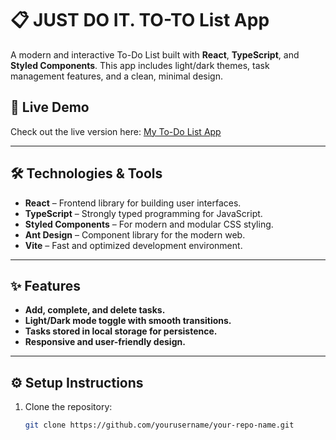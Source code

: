 # 📋 JUST DO IT. TO-TO List App

A modern and interactive To-Do List built with **React**, **TypeScript**, and **Styled Components**. This app includes light/dark themes, task management features, and a clean, minimal design.

## 🚀 Live Demo  
Check out the live version here: [My To-Do List App](https://triubi.github.io/my-todo-app/)

---

## 🛠️ Technologies & Tools  
- **React** – Frontend library for building user interfaces.  
- **TypeScript** – Strongly typed programming for JavaScript.  
- **Styled Components** – For modern and modular CSS styling.  
- **Ant Design** – Component library for the modern web.  
- **Vite** – Fast and optimized development environment.  

---

## ✨ Features  
- **Add, complete, and delete tasks.**  
- **Light/Dark mode toggle with smooth transitions.**  
- **Tasks stored in local storage for persistence.**  
- **Responsive and user-friendly design.**  

---

## ⚙️ Setup Instructions  
1. Clone the repository:  
   ```bash
   git clone https://github.com/yourusername/your-repo-name.git
